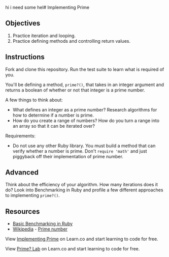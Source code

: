 hi i need some hel# Implementing Prime

## Objectives

1. Practice iteration and looping.
2. Practice defining methods and controlling return values.

## Instructions 

Fork and clone this repository. Run the test suite to learn what is required of you. 

You'll be defining a method, `prime?()`, that takes in an integer argument and returns a boolean of whether or not that integer is a prime number.

A few things to think about:

* What defines an integer as a prime number? Research algorithms for how to determine if a number is prime.
* How do you create a range of numbers? How do you turn a range into an array so that it can be iterated over?

Requirements:

* Do not use any other Ruby library. You must build a method that can verify whether a number is prime. Don't `require 'math'` and just piggyback off their implementation of prime number.

## Advanced

Think about the efficiency of your algorithm. How many iterations does it do? Look into Benchmarking in Ruby and profile a few different approaches to implementing `prime?()`.

## Resources
* [Basic Benchmarking in Ruby](http://rubylearning.com/blog/2013/06/19/how-do-i-benchmark-ruby-code/)
* [Wikipedia](http://en.wikipedia.org/) - [Prime number](http://en.wikipedia.org/wiki/Prime_number)

<p data-visibility='hidden'>View <a href='https://learn.co/lessons/prime-ruby' title='Implementing Prime'>Implementing Prime</a> on Learn.co and start learning to code for free.</p>

<p class='util--hide'>View <a href='https://learn.co/lessons/prime-ruby'>Prime? Lab</a> on Learn.co and start learning to code for free.</p>

